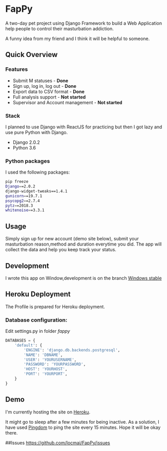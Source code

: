 
# FapPy

A two-day pet project using Django Framework to build a Web Application help people to control their masturbation addiction.

A funny idea from my friend and I think it will be helpful to someone.

## Quick Overview
### Features
* Submit M statuses - **Done**
* Sign up, log in, log out - **Done**
* Export data to CSV format - **Done**
* Full analysis support - **Not started**
* Supervisor and Account management - **Not started**

### Stack
I planned to use Django with ReactJS for practicing but then I got lazy and use pure Python with Django.
* Django 2.0.2
* Python 3.6
### Python packages
I used the following packages:
```bash
pip freeze
Django==2.0.2
django-widget-tweaks==1.4.1
gunicorn==19.7.1
psycopg2==2.7.4
pytz==2018.3
whitenoise==3.3.1
```
## Usage
Simply sign up for new account (demo site below), submit your masturbation reason,method and duration everytime you did. The app will collect the data and help you keep track your status.

## Development
I wrote this app on Window,development is on the branch [Windows stable](https://github.com/locmai/FapPy/tree/win10_stable1.0)  

## Heroku Deployment

The Profile is prepared for Heroku deployment.

### Database configuration:

Edit settings.py in folder *fappy*
```python
DATABASES = {
    'default': {
        'ENGINE': 'django.db.backends.postgresql',
        'NAME': 'DBNAME',
        'USER': 'YOURUSERNAME',
        'PASSWORD': 'YOURPASSWORD',
        'HOST': 'YOURHOST',
        'PORT': 'YOURPORT',
    }
}
```
## Demo
I'm currently hosting the site on [Heroku](https://fappy.herokuapp.com/).

It might go to sleep after a few minutes for being inactive. 
As a solution, I have used [Pingdom](https://www.pingdom.com) to ping the site every 15 minutes. Hope it will be okay there.

##Issues
https://github.com/locmai/FapPy/issues